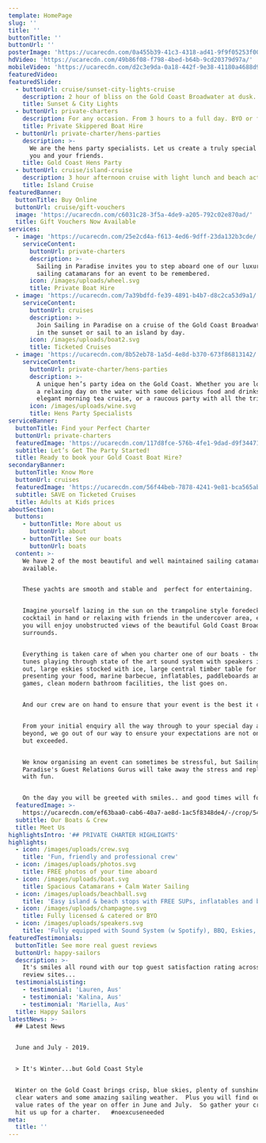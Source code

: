 ```yaml
---
template: HomePage
slug: ''
title: ''
buttonTitle: ''
buttonUrl: ''
posterImage: 'https://ucarecdn.com/0a455b39-41c3-4318-ad41-9f9f05253f00/'
hdVideo: 'https://ucarecdn.com/49b86f08-f798-4bed-b64b-9cd20379d97a/'
mobileVideo: 'https://ucarecdn.com/d2c3e9da-0a18-442f-9e38-41180a4688d9/'
featuredVideo:
featuredSlider:
  - buttonUrl: cruise/sunset-city-lights-cruise
    description: 2 hour of bliss on the Gold Coast Broadwater at dusk...
    title: Sunset & City Lights
  - buttonUrl: private-charters
    description: For any occasion. From 3 hours to a full day. BYO or fully catered.
    title: Private Skippered Boat Hire
  - buttonUrl: private-charter/hens-parties
    description: >-
      We are the hens party specialists. Let us create a truly special event for
      you and your friends.
    title: Gold Coast Hens Party
  - buttonUrl: cruise/island-cruise
    description: 3 hour afternoon cruise with light lunch and beach activities.
    title: Island Cruise
featuredBanner:
  buttonTitle: Buy Online
  buttonUrl: cruise/gift-vouchers
  image: 'https://ucarecdn.com/c6031c28-3f5a-4de9-a205-792c02e870ad/'
  title: Gift Vouchers Now Available
services:
  - image: 'https://ucarecdn.com/25e2cd4a-f613-4ed6-9dff-23da132b3cde/'
    serviceContent:
      buttonUrl: private-charters
      description: >-
        Sailing in Paradise invites you to step aboard one of our luxurious
        sailing catamarans for an event to be remembered.
      icon: /images/uploads/wheel.svg
      title: Private Boat Hire
  - image: 'https://ucarecdn.com/7a39bdfd-fe39-4891-b4b7-d8c2ca53d9a1/'
    serviceContent:
      buttonUrl: cruises
      description: >-
        Join Sailing in Paradise on a cruise of the Gold Coast Broadwater.  Take
        in the sunset or sail to an island by day.
      icon: /images/uploads/boat2.svg
      title: Ticketed Cruises
  - image: 'https://ucarecdn.com/8b52eb78-1a5d-4e8d-b370-673f86813142/'
    serviceContent:
      buttonUrl: private-charter/hens-parties
      description: >-
        A unique hen’s party idea on the Gold Coast. Whether you are looking for
        a relaxing day on the water with some delicious food and drinks, an
        elegant morning tea cruise, or a raucous party with all the trimmings...
      icon: /images/uploads/wine.svg
      title: Hens Party Specialists
serviceBanner:
  buttonTitle: Find your Perfect Charter
  buttonUrl: private-charters
  featuredImage: 'https://ucarecdn.com/117d8fce-576b-4fe1-9dad-d9f34471faee/'
  subtitle: Let’s Get The Party Started!
  title: Ready to book your Gold Coast Boat Hire?
secondaryBanner:
  buttonTitle: Know More
  buttonUrl: cruises
  featuredImage: 'https://ucarecdn.com/56f44beb-7878-4241-9e81-bca565ab969d/'
  subtitle: SAVE on Ticketed Cruises
  title: Adults at Kids prices
aboutSection:
  buttons:
    - buttonTitle: More about us
      buttonUrl: about
    - buttonTitle: See our boats
      buttonUrl: boats
  content: >-
    We have 2 of the most beautiful and well maintained sailing catamarans
    available.


    These yachts are smooth and stable and  perfect for entertaining.


    Imagine yourself lazing in the sun on the trampoline style foredeck with a
    cocktail in hand or relaxing with friends in the undercover area, either way
    you will enjoy unobstructed views of the beautiful Gold Coast Broadwater and
    surrounds.


    Everything is taken care of when you charter one of our boats - the coolest
    tunes playing through state of the art sound system with speakers inside and
    out, large eskies stocked with ice, large central timber table for
    presenting your food, marine barbecue, inflatables, paddleboards and beach
    games, clean modern bathroom facilities, the list goes on.


    And our crew are on hand to ensure that your event is the best it can be.


    From your initial enquiry all the way through to your special day and
    beyond, we go out of our way to ensure your expectations are not only met
    but exceeded.


    We know organising an event can sometimes be stressful, but Sailing In
    Paradise's Guest Relations Gurus will take away the stress and replace it
    with fun.


    On the day you will be greeted with smiles.. and good times will follow.
  featuredImage: >-
    https://ucarecdn.com/ef63baa0-cab6-40a7-ae8d-1ac5f8348de4/-/crop/5434x3069/0,105/-/preview/
  subtitle: Our Boats & Crew
  title: Meet Us
highlightsIntro: '## PRIVATE CHARTER HIGHLIGHTS'
highlights:
  - icon: /images/uploads/crew.svg
    title: 'Fun, friendly and professional crew'
  - icon: /images/uploads/photos.svg
    title: FREE photos of your time aboard
  - icon: /images/uploads/boat.svg
    title: Spacious Catamarans + Calm Water Sailing
  - icon: /images/uploads/beachball.svg
    title: 'Easy island & beach stops with FREE SUPs, inflatables and beach games'
  - icon: /images/uploads/champagne.svg
    title: Fully licensed & catered or BYO
  - icon: /images/uploads/speakers.svg
    title: 'Fully equipped with Sound System (w Spotify), BBQ, Eskies, and Restroom'
featuredTestimonials:
  buttonTitle: See more real guest reviews
  buttonUrl: happy-sailors
  description: >-
    It's smiles all round with our top guest satisfaction rating across all
    review sites...
  testimonialsListing:
    - testimonial: 'Lauren, Aus'
    - testimonial: 'Kalina, Aus'
    - testimonial: 'Mariella, Aus'
  title: Happy Sailors
latestNews: >-
  ## Latest News


  June and July - 2019.  


  > It's Winter...but Gold Coast Style


  Winter on the Gold Coast brings crisp, blue skies, plenty of sunshine, crystal
  clear waters and some amazing sailing weather.  Plus you will find our best
  value rates of the year on offer in June and July.  So gather your crew and
  hit us up for a charter.   #noexcuseneeded
meta:
  title: ''
---
```

